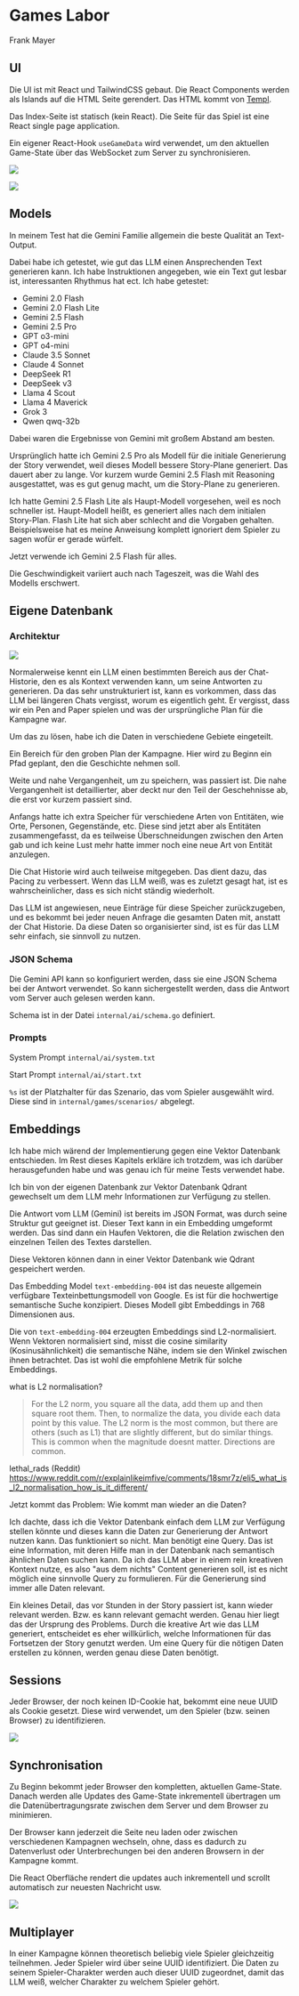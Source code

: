 # Games Labor

Frank Mayer

## UI

Die UI ist mit React und TailwindCSS gebaut.
Die React Components werden als Islands auf die HTML Seite gerendert.
Das HTML kommt von [Templ](https://templ.dev/).

Das Index-Seite ist statisch (kein React).
Die Seite für das Spiel ist eine React single page application.

Ein eigener React-Hook `useGameData` wird verwendet, um den aktuellen Game-State über das WebSocket zum Server zu synchronisieren.

![](docs/screensho_setup.jpg)

![](docs/screenshot_ingame.jpg)

## Models

In meinem Test hat die Gemini Familie allgemein die beste Qualität an Text-Output.

Dabei habe ich getestet, wie gut das LLM einen Ansprechenden Text generieren kann. Ich habe Instruktionen angegeben, wie ein Text gut lesbar ist, interessanten Rhythmus hat ect.
Ich habe getestet:

- Gemini 2.0 Flash
- Gemini 2.0 Flash Lite
- Gemini 2.5 Flash
- Gemini 2.5 Pro
- GPT o3-mini
- GPT o4-mini
- Claude 3.5 Sonnet
- Claude 4 Sonnet
- DeepSeek R1
- DeepSeek v3
- Llama 4 Scout
- Llama 4 Maverick
- Grok 3
- Qwen qwq-32b

Dabei waren die Ergebnisse von Gemini mit großem Abstand am besten.

Ursprünglich hatte ich Gemini 2.5 Pro als Modell für die initiale Generierung der Story verwendet, weil dieses Modell bessere Story-Plane generiert. Das dauert aber zu lange.
Vor kurzem wurde Gemini 2.5 Flash mit Reasoning ausgestattet, was es gut genug macht, um die Story-Plane zu generieren.

Ich hatte Gemini 2.5 Flash Lite als Haupt-Modell vorgesehen, weil es noch schneller ist. Haupt-Modell heißt, es generiert alles nach dem initialen Story-Plan. Flash Lite hat sich aber schlecht and die Vorgaben gehalten. Beispielsweise hat es meine Anweisung komplett ignoriert dem Spieler zu sagen wofür er gerade würfelt.

Jetzt verwende ich Gemini 2.5 Flash für alles.

Die Geschwindigkeit variiert auch nach Tageszeit, was die Wahl des Modells erschwert.

## Eigene Datenbank

### Architektur

![](docs/architecture.jpg)

Normalerweise kennt ein LLM einen bestimmten Bereich aus der Chat-Historie, den es als Kontext verwenden kann, um seine Antworten zu generieren. Da das sehr unstrukturiert ist, kann es vorkommen, dass das LLM bei längeren Chats vergisst, worum es eigentlich geht. Er vergisst, dass wir ein Pen and Paper spielen und was der ursprüngliche Plan für die Kampagne war.

Um das zu lösen, habe ich die Daten in verschiedene Gebiete eingeteilt.

Ein Bereich für den groben Plan der Kampagne. Hier wird zu Beginn ein Pfad geplant, den die Geschichte nehmen soll.

Weite und nahe Vergangenheit, um zu speichern, was passiert ist. Die nahe Vergangenheit ist detaillierter, aber deckt nur den Teil der Geschehnisse ab, die erst vor kurzem passiert sind.

Anfangs hatte ich extra Speicher für verschiedene Arten von Entitäten, wie Orte, Personen, Gegenstände, etc. Diese sind jetzt aber als Entitäten zusammengefasst, da es teilweise Überschneidungen zwischen den Arten gab und ich keine Lust mehr hatte immer noch eine neue Art von Entität anzulegen.

Die Chat Historie wird auch teilweise mitgegeben. Das dient dazu, das Pacing zu verbessert. Wenn das LLM weiß, was es zuletzt gesagt hat, ist es wahrscheinlicher, dass es sich nicht ständig wiederholt.

Das LLM ist angewiesen, neue Einträge für diese Speicher zurückzugeben, und es bekommt bei jeder neuen Anfrage die gesamten Daten mit, anstatt der Chat Historie. Da diese Daten so organisierter sind, ist es für das LLM sehr einfach, sie sinnvoll zu nutzen.

### JSON Schema

Die Gemini API kann so konfiguriert werden, dass sie eine JSON Schema bei der Antwort verwendet.
So kann sichergestellt werden, dass die Antwort vom Server auch gelesen werden kann.

Schema ist in der Datei `internal/ai/schema.go` definiert.

### Prompts

System Prompt `internal/ai/system.txt`

Start Prompt `internal/ai/start.txt`

`%s` ist der Platzhalter für das Szenario, das vom Spieler ausgewählt wird.
Diese sind in `internal/games/scenarios/` abgelegt.

## Embeddings

Ich habe mich wärend der Implementierung gegen eine Vektor Datenbank entschieden. Im Rest dieses Kapitels erkläre ich trotzdem, was ich darüber herausgefunden habe und was genau ich für meine Tests verwendet habe.

Ich bin von der eigenen Datenbank zur Vektor Datenbank Qdrant gewechselt um dem LLM mehr Informationen zur Verfügung zu stellen.

Die Antwort vom LLM (Gemini) ist bereits im JSON Format, was durch seine Struktur gut geeignet ist.
Dieser Text kann in ein Embedding umgeformt werden.
Das sind dann ein Haufen Vektoren, die die Relation zwischen den einzelnen Teilen des Textes darstellen.

Diese Vektoren können dann in einer Vektor Datenbank wie Qdrant gespeichert werden.

Das Embedding Model `text-embedding-004` ist das neueste allgemein verfügbare Texteinbettungsmodell von Google. Es ist für die hochwertige semantische Suche konzipiert. Dieses Modell gibt Embeddings in 768 Dimensionen aus.

Die von `text-embedding-004` erzeugten Embeddings sind L2-normalisiert. Wenn Vektoren normalisiert sind, misst die cosine similarity (Kosinusähnlichkeit) die semantische Nähe, indem sie den Winkel zwischen ihnen betrachtet. Das ist wohl die empfohlene Metrik für solche Embeddings.

what is L2 normalisation?

> For the L2 norm, you square all the data, add them up and then square root them. Then, to normalize the data, you divide each data point by this value. The L2 norm is the most common, but there are others (such as L1) that are slightly different, but do similar things. This is common when the magnitude doesnt matter. Directions are common.

lethal_rads (Reddit) https://www.reddit.com/r/explainlikeimfive/comments/18smr7z/eli5_what_is_l2_normalisation_how_is_it_different/

Jetzt kommt das Problem: Wie kommt man wieder an die Daten?

Ich dachte, dass ich die Vektor Datenbank einfach dem LLM zur Verfügung stellen könnte und dieses kann die Daten zur Generierung der Antwort nutzen kann.
Das funktioniert so nicht.
Man benötigt eine Query.
Das ist eine Information, mit deren Hilfe man in der Datenbank nach semantisch ähnlichen Daten suchen kann.
Da ich das LLM aber in einem rein kreativen Kontext nutze, es also "aus dem nichts" Content generieren soll, ist es nicht möglich eine sinnvolle Query zu formulieren.
Für die Generierung sind immer alle Daten relevant.

Ein kleines Detail, das vor Stunden in der Story passiert ist, kann wieder relevant werden.
Bzw. es kann relevant gemacht werden.
Genau hier liegt das der Ursprung des Problems.
Durch die kreative Art wie das LLM generiert, entscheidet es eher willkürlich, welche Informationen für das Fortsetzen der Story genutzt werden.
Um eine Query für die nötigen Daten erstellen zu können, werden genau diese Daten benötigt.

## Sessions

Jeder Browser, der noch keinen ID-Cookie hat, bekommt eine neue UUID als Cookie gesetzt.
Diese wird verwendet, um den Spieler (bzw. seinen Browser) zu identifizieren.

![](docs/session.jpg)

## Synchronisation

Zu Beginn bekommt jeder Browser den kompletten, aktuellen Game-State.
Danach werden alle Updates des Game-State inkrementell übertragen um die Datenübertragungsrate zwischen dem Server und dem Browser zu minimieren.

Der Browser kann jederzeit die Seite neu laden oder zwischen verschiedenen Kampagnen wechseln,
ohne, dass es dadurch zu Datenverlust oder Unterbrechungen bei den anderen Browsern in der Kampagne kommt.

Die React Oberfläche rendert die updates auch inkrementell und scrollt automatisch zur neuesten Nachricht usw.

![](docs/sync.jpg)

## Multiplayer

In einer Kampagne können theoretisch beliebig viele Spieler gleichzeitig teilnehmen.
Jeder Spieler wird über seine UUID identifiziert.
Die Daten zu seinem Spieler-Charakter werden auch dieser UUID zugeordnet, damit das LLM weiß, welcher Charakter zu welchem Spieler gehört.
